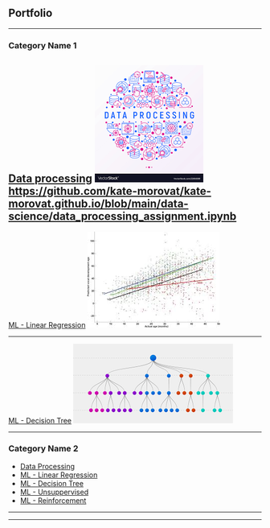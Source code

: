 ## Portfolio

---

### Category Name 1 

[Data processing](/data-science/data_processing_assignment.ipynb)
<img src="images/data_processing.png?raw=true"/>
https://github.com/kate-morovat/kate-morovat.github.io/blob/main/data-science/data_processing_assignment.ipynb
---
[ML - Linear Regression](/data-science/linear_regression_assignment.ipynb)
<img src="images/linear_regression.jpg?raw=true"/>

---
[ML - Decision Tree](/data-science/decision_tree_assignment.ipynb)
<img src="images/decision_tree.png?raw=true"/>

---

### Category Name 2

- [Data Processing](https://github.com/kate-morovat/kate-morovat.github.io/blob/main/data-science/data_processing_assignment.ipynb)
- [ML - Linear Regression](https://github.com/kate-morovat/kate-morovat.github.io/blob/main/data-science/linear_regression_assignment.ipynb)
- [ML - Decision Tree](https://github.com/kate-morovat/kate-morovat.github.io/blob/main/data-science/decision_tree_assignment.ipynb)
- [ML - Unsuppervised](http://example.com/)
- [ML - Reinforcement](http://example.com/)

---




---
<!-- <p style="font-size:11px">Page template forked from <a href="https://github.com/evanca/quick-portfolio">evanca</a></p> -->
<!-- Remove above link if you don't want to attibute -->
